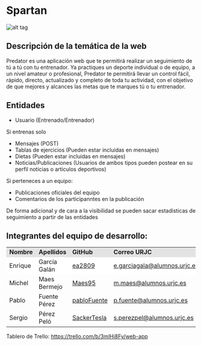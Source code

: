 # Spartan

![alt tag](http://i65.tinypic.com/vijmo0.png)

## Descripción de la temática de la web 
Predator es una aplicación web que te permitirá realizar un seguimiento de tú a tú con tu entrenador. Ya practiques un deporte individual o de equipo, a un nivel amateur o profesional, Predator te permitirá llevar un control fácil, rápido, directo, actualizado y completo de toda tu actividad, con el objetivo de que mejores y alcances las metas que te marques tú o tu entrenador.

## Entidades

- Usuario (Entrenado/Entrenador)

Si entrenas solo

- Mensajes (POST)
- Tablas de ejercicios (Pueden estar incluidas en mensajes)
- Dietas (Pueden estar incluidas en mensajes)
- Noticias/Publicaciones (Usuarios de ambos tipos pueden postear en su perfil noticias o articulos deportivos)

Si perteneces a un equipo:

- Publicaciones oficiales del equipo
- Comentarios de los participanntes en la publicación

De forma adicional y de cara a la visibilidad se pueden sacar estadisticas de seguimiento a partir de las entidades

## Integrantes del equipo de desarrollo: 

<!-- Tabla -->
<table cellspacing="0">
  <tr  style="background-color: #E3E3E3;">
    <td> <b>Nombre</b> </td>
    <td> <b>Apellidos</b> </td>
    <td> <b>GitHub</b> </td>
	  <td> <b>Correo URJC</b> </td>
  </tr>
  <tr style="background-color: #FFFFFF;">
    <td> Enrique </td>
    <td> García Galán </td>
    <td> <a href="https://github.com/ea2809">  ea2809 </a></td>
	  <td> <a href="mailto:e.garciagala@alumnos.urjc.es"> e.garciagala@alumnos.urjc.es</a></td>
  </tr>
    <td> Michel </td>
    <td> Maes Bermejo </td>
    <td> <a href="https://github.com/Maes95">  Maes95 </a></td>
	  <td> <a href="mailto:m.maes@alumnos.urjc.es"> m.maes@alumnos.urjc.es</a></td>
  </tr>
    <td> Pablo </td>
    <td> Fuente Pérez </td>
    <td> <a href="https://github.com/pabloFuente">  pabloFuente </a></td>
	  <td> <a href="mailto:p.fuente@alumnos.urjc.es"> p.fuente@alumnos.urjc.es</a></td>
  </tr>
    <td> Sergio </td>
    <td> Pérez Peló </td>
    <td> <a href="https://github.com/SackerTesla">  SackerTesla </a></td>
	  <td> <a href="mailto:s.perezpel@alumnos.urjc.es"> s.perezpel@alumnos.urjc.es</a></td>
  </tr>
</table>
<!-- Fin tabla -->

Tablero de Trello: https://trello.com/b/3mlHi8Fy/web-app


